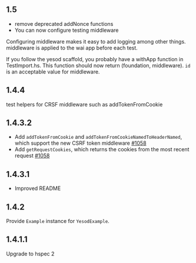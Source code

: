 ## 1.5

* remove deprecated addNonce functions
* You can now configure testing middleware

Configuring middleware makes it easy to add logging among other things.
middleware is applied to the wai app before each test.

If you follow the yesod scaffold, you probably have a
withApp function in TestImport.hs.
This function should now return (foundation, middleware).
`id` is an acceptable value for middleware.


## 1.4.4

test helpers for CRSF middleware such as addTokenFromCookie

## 1.4.3.2

* Add `addTokenFromCookie` and `addTokenFromCookieNamedToHeaderNamed`, which support the new CSRF token middleware [#1058](https://github.com/yesodweb/yesod/pull/1058)
* Add `getRequestCookies`, which returns the cookies from the most recent request [#1058](https://github.com/yesodweb/yesod/pull/1058)

## 1.4.3.1

* Improved README

## 1.4.2

Provide `Example` instance for `YesodExample`.

## 1.4.1.1

Upgrade to hspec 2
